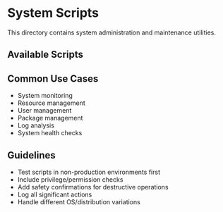 # System Scripts

This directory contains system administration and maintenance utilities.

## Available Scripts

<!-- Add your system scripts here with descriptions -->

## Common Use Cases

- System monitoring
- Resource management
- User management
- Package management
- Log analysis
- System health checks

## Guidelines

- Test scripts in non-production environments first
- Include privilege/permission checks
- Add safety confirmations for destructive operations
- Log all significant actions
- Handle different OS/distribution variations
